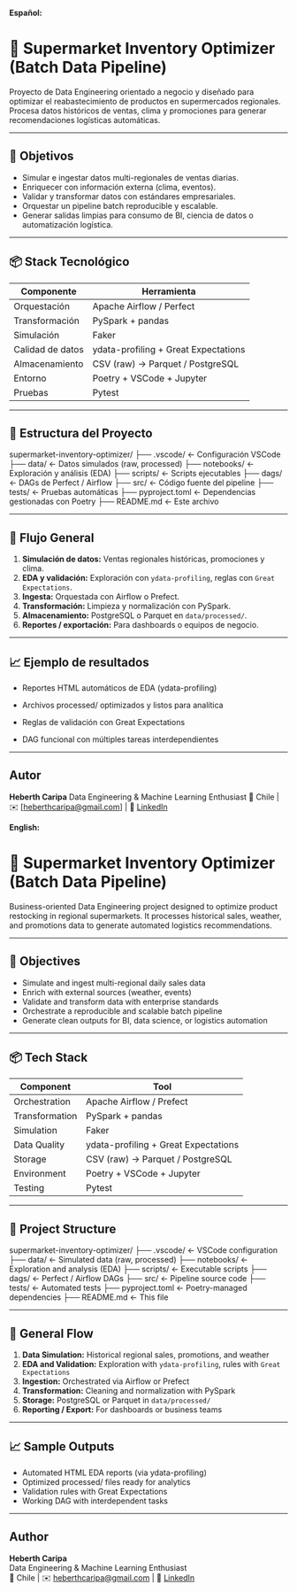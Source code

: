 **Español:**

# 🛒 Supermarket Inventory Optimizer (Batch Data Pipeline)

Proyecto de Data Engineering orientado a negocio y diseñado para optimizar el reabastecimiento de productos en supermercados regionales. Procesa datos históricos de ventas, clima y promociones para generar recomendaciones logísticas automáticas.

---

## 🚀 Objetivos

- Simular e ingestar datos multi-regionales de ventas diarias.
- Enriquecer con información externa (clima, eventos).
- Validar y transformar datos con estándares empresariales.
- Orquestar un pipeline batch reproducible y escalable.
- Generar salidas limpias para consumo de BI, ciencia de datos o automatización logística.

---

## 📦 Stack Tecnológico

| Componente           | Herramienta                     |
|----------------------|----------------------------------|
| Orquestación         | Apache Airflow / Perfect        |
| Transformación       | PySpark + pandas                 |
| Simulación           | Faker                            |
| Calidad de datos     | ydata-profiling + Great Expectations |
| Almacenamiento       | CSV (raw) → Parquet / PostgreSQL |
| Entorno              | Poetry + VSCode + Jupyter        |
| Pruebas              | Pytest               |

---

## 📁 Estructura del Proyecto

supermarket-inventory-optimizer/
├── .vscode/ ← Configuración VSCode
├── data/ ← Datos simulados (raw, processed)
├── notebooks/ ← Exploración y análisis (EDA)
├── scripts/ ← Scripts ejecutables
├── dags/ ← DAGs de Perfect / Airflow
├── src/ ← Código fuente del pipeline
├── tests/ ← Pruebas automáticas
├── pyproject.toml ← Dependencias gestionadas con Poetry
├── README.md ← Este archivo

---

## 🔁 Flujo General

1. **Simulación de datos:** Ventas regionales históricas, promociones y clima.
2. **EDA y validación:** Exploración con `ydata-profiling`, reglas con `Great Expectations`.
3. **Ingesta:** Orquestada con Airflow o Prefect.
4. **Transformación:** Limpieza y normalización con PySpark.
5. **Almacenamiento:** PostgreSQL o Parquet en `data/processed/`.
6. **Reportes / exportación:** Para dashboards o equipos de negocio.

---

## 📈 Ejemplo de resultados
- Reportes HTML automáticos de EDA (ydata-profiling)

- Archivos processed/ optimizados y listos para analítica

- Reglas de validación con Great Expectations

- DAG funcional con múltiples tareas interdependientes

---

## Autor

**Heberth Caripa**
Data Engineering & Machine Learning Enthusiast
📍 Chile | ✉️ [heberthcaripa@gmail.com] | 🔗 [LinkedIn](https://www.linkedin.com/in/heberth-caripa/)

**English:** 

# 🛒 Supermarket Inventory Optimizer (Batch Data Pipeline)

Business-oriented Data Engineering project designed to optimize product restocking in regional supermarkets. It processes historical sales, weather, and promotions data to generate automated logistics recommendations.

---

## 🚀 Objectives

- Simulate and ingest multi-regional daily sales data  
- Enrich with external sources (weather, events)  
- Validate and transform data with enterprise standards  
- Orchestrate a reproducible and scalable batch pipeline  
- Generate clean outputs for BI, data science, or logistics automation  

---

## 📦 Tech Stack

| Component             | Tool                             |
|----------------------|----------------------------------|
| Orchestration         | Apache Airflow / Prefect        |
| Transformation        | PySpark + pandas                 |
| Simulation            | Faker                            |
| Data Quality          | ydata-profiling + Great Expectations |
| Storage               | CSV (raw) → Parquet / PostgreSQL |
| Environment           | Poetry + VSCode + Jupyter        |
| Testing               | Pytest                           |

---

## 📁 Project Structure

supermarket-inventory-optimizer/
├── .vscode/ ← VSCode configuration
├── data/ ← Simulated data (raw, processed)
├── notebooks/ ← Exploration and analysis (EDA)
├── scripts/ ← Executable scripts
├── dags/ ← Perfect / Airflow DAGs
├── src/ ← Pipeline source code
├── tests/ ← Automated tests
├── pyproject.toml ← Poetry-managed dependencies
├── README.md ← This file


---

## 🔁 General Flow

1. **Data Simulation:** Historical regional sales, promotions, and weather  
2. **EDA and Validation:** Exploration with `ydata-profiling`, rules with `Great Expectations`  
3. **Ingestion:** Orchestrated via Airflow or Prefect  
4. **Transformation:** Cleaning and normalization with PySpark  
5. **Storage:** PostgreSQL or Parquet in `data/processed/`  
6. **Reporting / Export:** For dashboards or business teams  

---

## 📈 Sample Outputs

- Automated HTML EDA reports (via ydata-profiling)  
- Optimized processed/ files ready for analytics  
- Validation rules with Great Expectations  
- Working DAG with interdependent tasks  

---

## Author

**Heberth Caripa**  
Data Engineering & Machine Learning Enthusiast  
📍 Chile | ✉️ heberthcaripa@gmail.com | 🔗 [LinkedIn](https://www.linkedin.com/in/heberth-caripa/)
